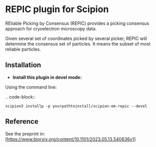REPIC plugin for Scipion
=============================

REliable PIcking by Consensus (REPIC) provides a picking consensus approach for cryoelectron microscopy data. 

Given several set of coordinates picked by several picker, REPIC will determine the consensus set of particles. It means the subset of most reliable particles. 


Installation
------------
- **Install this plugin in devel mode:**

Using the command line:

.. code-block::

    scipion3 installp -p yourpathtoinstall/scipion-em-repic --devel

Reference
------------

See the preprint in: [https://www.biorxiv.org/content/10.1101/2023.05.13.540636v1]
